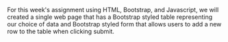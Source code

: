 For this week's assignment using HTML, Bootstrap, and Javascript, we will created a single web page that has a Bootstrap styled table representing our choice of data and Bootstrap styled form that allows users to add a new row to the table when clicking submit. 
